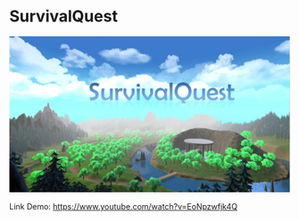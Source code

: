 # SurvivalQuest
<p>
  <img src="./SurvivalQuest.png"/>
</p>

Link Demo: https://www.youtube.com/watch?v=EoNpzwfjk4Q

